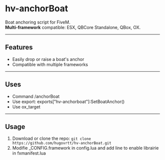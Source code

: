 # hv-anchorBoat

Boat anchoring script for FiveM.  
**Multi-framework** compatible: ESX, QBCore Standalone, QBox, OX.

---

## Features
- Easily drop or raise a boat's anchor
- Compatible with multiple frameworks

---

## Uses
- Command /anchorBoat
- Use export: exports["hv-anchorboat"]:SetBoatAnchor()
- Use ox_target

---

## Usage

1. Download or clone the repo: ```git clone https://github.com/hugovrtt/hv-anchorBoat.git```
2. Modifie _CONFIG.framework in config.lua and add line to enable librairie in fxmanifest.lua
